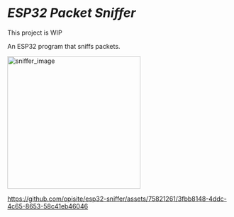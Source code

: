# _ESP32 Packet Sniffer_

This project is WIP

An ESP32 program that sniffs packets.




<img src="https://github.com/opisite/esp32-sniffer/assets/75821261/814c42e7-914f-48d6-a5bf-14d0b2ceed1a" alt="sniffer_image" width="300"/>



https://github.com/opisite/esp32-sniffer/assets/75821261/3fbb8148-4ddc-4c65-8653-58c41eb46046

